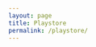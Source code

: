 ```yaml
---
layout: page
title: Playstore
permalink: /playstore/
---
```


<script type="text/javascript">
	location.href = 'https://play.google.com/store/apps/dev?id=6751907367958089476'
</script>